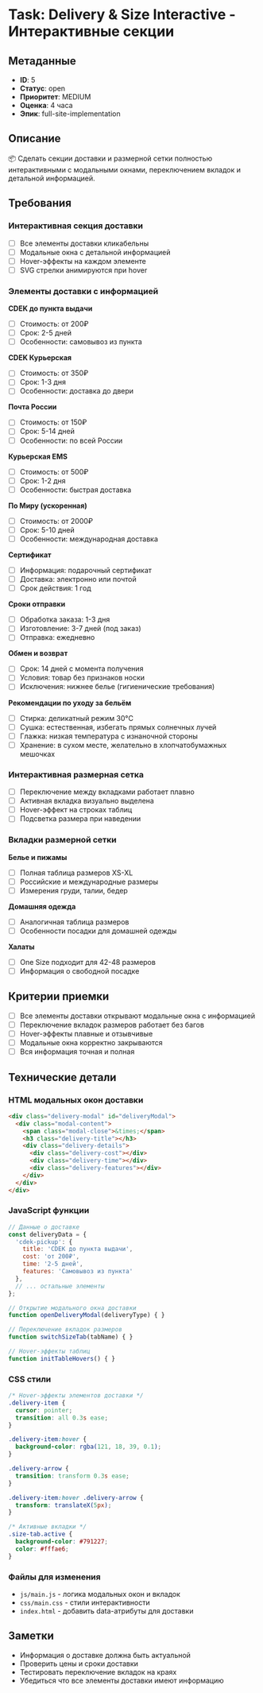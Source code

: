 # Task: Delivery & Size Interactive - Интерактивные секции

## Метаданные
- **ID**: 5
- **Статус**: open
- **Приоритет**: MEDIUM
- **Оценка**: 4 часа
- **Эпик**: full-site-implementation

## Описание
📦 Сделать секции доставки и размерной сетки полностью интерактивными с модальными окнами, переключением вкладок и детальной информацией.

## Требования

### Интерактивная секция доставки
- [ ] Все элементы доставки кликабельны
- [ ] Модальные окна с детальной информацией
- [ ] Hover-эффекты на каждом элементе
- [ ] SVG стрелки анимируются при hover

### Элементы доставки с информацией
**СDEK до пункта выдачи**
- [ ] Стоимость: от 200₽
- [ ] Срок: 2-5 дней
- [ ] Особенности: самовывоз из пункта

**СDEK Курьерская**
- [ ] Стоимость: от 350₽
- [ ] Срок: 1-3 дня
- [ ] Особенности: доставка до двери

**Почта России**
- [ ] Стоимость: от 150₽
- [ ] Срок: 5-14 дней
- [ ] Особенности: по всей России

**Курьерская EMS**
- [ ] Стоимость: от 500₽
- [ ] Срок: 1-2 дня
- [ ] Особенности: быстрая доставка

**По Миру (ускоренная)**
- [ ] Стоимость: от 2000₽
- [ ] Срок: 5-10 дней
- [ ] Особенности: международная доставка

**Сертификат**
- [ ] Информация: подарочный сертификат
- [ ] Доставка: электронно или почтой
- [ ] Срок действия: 1 год

**Сроки отправки**
- [ ] Обработка заказа: 1-3 дня
- [ ] Изготовление: 3-7 дней (под заказ)
- [ ] Отправка: ежедневно

**Обмен и возврат**
- [ ] Срок: 14 дней с момента получения
- [ ] Условия: товар без признаков носки
- [ ] Исключения: нижнее белье (гигиенические требования)

**Рекомендации по уходу за бельём**
- [ ] Стирка: деликатный режим 30°C
- [ ] Сушка: естественная, избегать прямых солнечных лучей
- [ ] Глажка: низкая температура с изнаночной стороны
- [ ] Хранение: в сухом месте, желательно в хлопчатобумажных мешочках

### Интерактивная размерная сетка
- [ ] Переключение между вкладками работает плавно
- [ ] Активная вкладка визуально выделена
- [ ] Hover-эффект на строках таблиц
- [ ] Подсветка размера при наведении

### Вкладки размерной сетки
**Белье и пижамы**
- [ ] Полная таблица размеров XS-XL
- [ ] Российские и международные размеры
- [ ] Измерения груди, талии, бедер

**Домашняя одежда**
- [ ] Аналогичная таблица размеров
- [ ] Особенности посадки для домашней одежды

**Халаты**
- [ ] One Size подходит для 42-48 размеров
- [ ] Информация о свободной посадке

## Критерии приемки
- [ ] Все элементы доставки открывают модальные окна с информацией
- [ ] Переключение вкладок размеров работает без багов
- [ ] Hover-эффекты плавные и отзывчивые
- [ ] Модальные окна корректно закрываются
- [ ] Вся информация точная и полная

## Технические детали

### HTML модальных окон доставки
```html
<div class="delivery-modal" id="deliveryModal">
  <div class="modal-content">
    <span class="modal-close">&times;</span>
    <h3 class="delivery-title"></h3>
    <div class="delivery-details">
      <div class="delivery-cost"></div>
      <div class="delivery-time"></div>
      <div class="delivery-features"></div>
    </div>
  </div>
</div>
```

### JavaScript функции
```javascript
// Данные о доставке
const deliveryData = {
  'cdek-pickup': {
    title: 'СDEK до пункта выдачи',
    cost: 'от 200₽',
    time: '2-5 дней',
    features: 'Самовывоз из пункта'
  },
  // ... остальные элементы
};

// Открытие модального окна доставки
function openDeliveryModal(deliveryType) { }

// Переключение вкладок размеров
function switchSizeTab(tabName) { }

// Hover-эффекты таблиц
function initTableHovers() { }
```

### CSS стили
```css
/* Hover-эффекты элементов доставки */
.delivery-item {
  cursor: pointer;
  transition: all 0.3s ease;
}

.delivery-item:hover {
  background-color: rgba(121, 18, 39, 0.1);
}

.delivery-arrow {
  transition: transform 0.3s ease;
}

.delivery-item:hover .delivery-arrow {
  transform: translateX(5px);
}

/* Активные вкладки */
.size-tab.active {
  background-color: #791227;
  color: #fffae6;
}
```

### Файлы для изменения
- `js/main.js` - логика модальных окон и вкладок
- `css/main.css` - стили интерактивности
- `index.html` - добавить data-атрибуты для доставки

## Заметки
- Информация о доставке должна быть актуальной
- Проверить цены и сроки доставки
- Тестировать переключение вкладок на краях
- Убедиться что все элементы доставки имеют информацию
